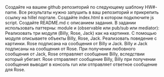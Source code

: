 Создайте на вашем github репозиторий по следующему шаблону HW#-name. Все результаты нужно запушить в ваш репозиторий и прикрепить ссылку на hillel портале.
Создайте index.html в котором подключите js script.
Создайте README.md с описанием задания.
В задании использовать паттерны: module и (observable или pub/sub или mediator):
Реализовать три модуля (Billy, Rose, Jack) как на картинке. С помощью модуля описываете объекты Billy, Rose, Jack.
Реализовать поведение с картинки.
Rose подписана на сообщения от Billy и Jack. 
Billy и Jack подписаны на сообщения от Rose.
При получении любовного сообщения от Jack, Rose отправляет сообщение Billy, вследствии который убегает. Rose отправляет сообщение Billy, Billy при получении сообщения выводит в консоль run или отправляет ответное сообщение для Rose.
